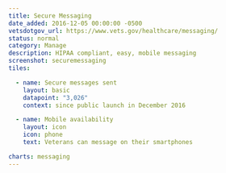 ```yaml
---
title: Secure Messaging
date_added: 2016-12-05 00:00:00 -0500
vetsdotgov_url: https://www.vets.gov/healthcare/messaging/
status: normal
category: Manage
description: HIPAA compliant, easy, mobile messaging
screenshot: securemessaging
tiles:

  - name: Secure messages sent
    layout: basic
    datapoint: "3,026"
    context: since public launch in December 2016

  - name: Mobile availability
    layout: icon
    icon: phone
    text: Veterans can message on their smartphones

charts: messaging
---
```

